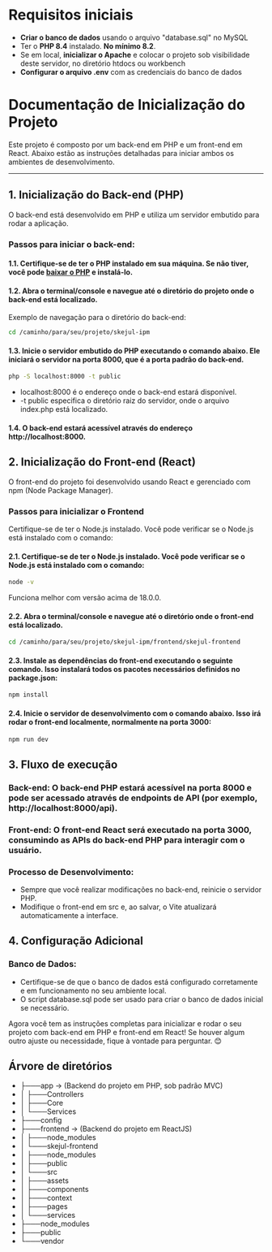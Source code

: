 # Requisitos iniciais

- **Criar o banco de dados** usando o arquivo "database.sql" no MySQL
- Ter o **PHP 8.4** instalado. **No mínimo 8.2**.
- Se em local, **inicializar o Apache** e colocar o projeto sob visibilidade deste servidor, no diretório htdocs ou workbench
- **Configurar o arquivo .env** com as credenciais do banco de dados

# **Documentação de Inicialização do Projeto**

Este projeto é composto por um back-end em PHP e um front-end em React. Abaixo estão as instruções detalhadas para iniciar ambos os ambientes de desenvolvimento.

---

## **1. Inicialização do Back-end (PHP)**

O back-end está desenvolvido em PHP e utiliza um servidor embutido para rodar a aplicação.

### **Passos para iniciar o back-end:**

#### 1.1. **Certifique-se de ter o PHP instalado em sua máquina.** Se não tiver, você pode [baixar o PHP](https://www.php.net/downloads) e instalá-lo.
   
#### 1.2. **Abra o terminal/console** e navegue até o diretório do projeto onde o back-end está localizado.

Exemplo de navegação para o diretório do back-end:
```bash
cd /caminho/para/seu/projeto/skejul-ipm
```

#### 1.3. **Inicie o servidor embutido do PHP** executando o comando abaixo. Ele iniciará o servidor na porta 8000, que é a porta padrão do back-end.

```bash
php -S localhost:8000 -t public
```
- localhost:8000 é o endereço onde o back-end estará disponível.
- -t public especifica o diretório raiz do servidor, onde o arquivo index.php está localizado.

#### 1.4. O back-end estará acessível através do endereço http://localhost:8000.

## **2. Inicialização do Front-end (React)**

O front-end do projeto foi desenvolvido usando React e gerenciado com npm (Node Package Manager).

### Passos para inicializar o Frontend

Certifique-se de ter o Node.js instalado. Você pode verificar se o Node.js está instalado com o comando:

#### 2.1. **Certifique-se de ter o Node.js instalado.** Você pode verificar se o Node.js está instalado com o comando:

```bash
node -v
```
Funciona melhor com versão acima de 18.0.0.

#### 2.2. **Abra o terminal/console** e navegue até o diretório onde o front-end está localizado.

```bash
cd /caminho/para/seu/projeto/skejul-ipm/frontend/skejul-frontend
```

#### 2.3. Instale as dependências do front-end executando o seguinte comando. Isso instalará todos os pacotes necessários definidos no package.json:

```bash
npm install
```

#### 2.4. Inicie o servidor de desenvolvimento com o comando abaixo. Isso irá rodar o front-end localmente, normalmente na porta 3000:
```bash
npm run dev
```

## **3. Fluxo de execução**

### Back-end: O back-end PHP estará acessível na porta 8000 e pode ser acessado através de endpoints de API (por exemplo, http://localhost:8000/api).
### Front-end: O front-end React será executado na porta 3000, consumindo as APIs do back-end PHP para interagir com o usuário.
### Processo de Desenvolvimento:
- Sempre que você realizar modificações no back-end, reinicie o servidor PHP.
- Modifique o front-end em src e, ao salvar, o Vite atualizará automaticamente a interface.

## **4. Configuração Adicional**
### Banco de Dados:
- Certifique-se de que o banco de dados está configurado corretamente e em funcionamento no seu ambiente local.
- O script database.sql pode ser usado para criar o banco de dados inicial se necessário.

Agora você tem as instruções completas para inicializar e rodar o seu projeto com back-end em PHP e front-end em React! Se houver algum outro ajuste ou necessidade, fique à vontade para perguntar. 😊

## Árvore de diretórios

- ├───app -> (Backend do projeto em PHP, sob padrão MVC)
- │   ├───Controllers
- │   ├───Core
- │   └───Services
- ├───config
- ├───frontend -> (Backend do projeto em ReactJS)
- │   ├───node_modules
- │   └───skejul-frontend
- │       ├───node_modules
- │       ├───public
- │       └───src
- │           ├───assets
- │           ├───components
- │           ├───context
- │           ├───pages
- │           └───services
- ├───node_modules
- ├───public
- └───vendor